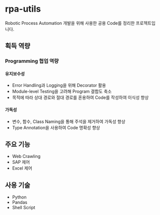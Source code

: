 # rpa-utils
Robotic Process Automation 개발을 위해 사용한 공용 Code를 정리한 프로젝트입니다.

## 획득 역량
### Programming 협업 역량
#### 유지보수성
- Error Handling과 Logging을 위해 Decorator 활용
- Module-level Testing을 고려해 Program 결합도 축소
- 목적에 따라 상대 경로와 절대 경로를 혼용하여 Code를 작성하여 이식성 향상
#### 가독성
- 변수, 함수, Class Naming을 통해 주석을 제거하여 가독성 향상
- Type Annotation을 사용하여 Code 명확성 향상

## 주요 기능
- Web Crawling
- SAP 제어
- Excel 제어

## 사용 기술
- Python
- Pandas
- Shell Script
